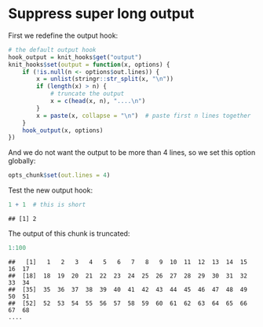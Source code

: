 # Suppress super long output

First we redefine the output hook:


```r
# the default output hook
hook_output = knit_hooks$get("output")
knit_hooks$set(output = function(x, options) {
    if (!is.null(n <- options$out.lines)) {
        x = unlist(stringr::str_split(x, "\n"))
        if (length(x) > n) {
            # truncate the output
            x = c(head(x, n), "....\n")
        }
        x = paste(x, collapse = "\n")  # paste first n lines together
    }
    hook_output(x, options)
})
```

And we do not want the output to be more than 4 lines, so we set this option globally:


```r
opts_chunk$set(out.lines = 4)
```

Test the new output hook:


```r
1 + 1  # this is short
```

```
## [1] 2
```

The output of this chunk is truncated:


```r
1:100
```

```
##   [1]   1   2   3   4   5   6   7   8   9  10  11  12  13  14  15  16  17
##  [18]  18  19  20  21  22  23  24  25  26  27  28  29  30  31  32  33  34
##  [35]  35  36  37  38  39  40  41  42  43  44  45  46  47  48  49  50  51
##  [52]  52  53  54  55  56  57  58  59  60  61  62  63  64  65  66  67  68
....
```
